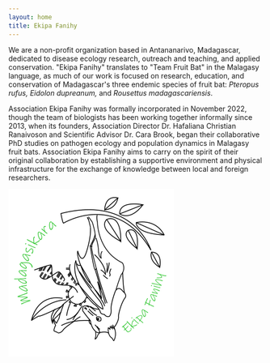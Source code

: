 ```yaml
---
layout: home
title: Ekipa Fanihy
---
```




We are a non-profit organization based in Antananarivo, Madagascar, dedicated to disease ecology research, outreach and teaching, and applied conservation. "Ekipa Fanihy" translates to "Team Fruit Bat" in the Malagasy language, as much of our work is focused on research, education, and conservation of Madagascar's three endemic species of fruit bat: *Pteropus rufus, Eidolon dupreanum,* and *Rousettus madagascariensis*. 

Association Ekipa Fanihy was formally incorporated in November 2022, though the team of biologists has been working together informally since 2013, when its founders, Association Director Dr. Hafaliana Christian Ranaivoson and Scientific Advisor Dr. Cara Brook, began their collaborative PhD studies on pathogen ecology and population dynamics in Malagasy fruit bats. Association Ekipa Fanihy aims to carry on the spirit of their original collaboration by establishing a supportive environment and physical infrastructure for the exchange of knowledge between local and foreign researchers.

<img src="/assets/team/EkipaFanihyLogoWhite.png" alt="bat" class="img-fluid" />

<!--
<img src="/assets/Ekipa_camp.jpg" class="img-fluid" />
-->


